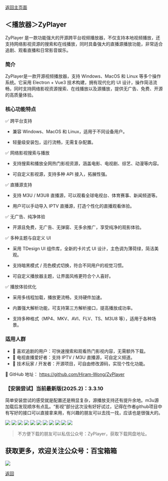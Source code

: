 [返回主页面](..)
## ＜播放器＞ZyPlayer

ZyPlayer 是一款功能强大的开源跨平台视频播放器，不仅支持本地视频播放，还支持网络影视资源的搜索和在线播放，同时具备强大的直播源播放功能，非常适合追剧、观看直播和日常影音娱乐。



### 简介

ZyPlayer是一款开源视频播放器，支持 Windows、MacOS 和 Linux 等多个操作系统。它采用 Electron + Vue3 技术构建，拥有现代化的 UI 设计，操作简洁流畅，同时支持网络影视资源搜索、在线播放以及源播放，提供无广告、免费、开源的高质量体验。

### 核心功能特点

✅ 跨平台支持

*   兼容 Windows、MacOS 和 Linux，适用于不同设备用户。

*   轻量级安装包，运行流畅，无需复杂配置。



✅ 网络影视搜索与播放

*   支持搜索和播放全网热门影视资源，涵盖电影、电视剧、综艺、动漫等内容。

*   可自定义影视源，支持多种 API 接入，拓展性强。



✅ 直播源支持

*   支持 M3U / M3U8 直播源，可以观看全球电视台、体育赛事、新闻频道等。

*   用户可以手动导入 IPTV 直播源，打造个性化的直播观看体验。



✅ 无广告、纯净体验

*   开源且免费，无广告、无弹窗、无多余推广，享受纯净的观影体验。



✅ 多种主题与自定义 UI

*   采用 TDesign UI 组件库，全新的卡片式 UI 设计，主色调为薄荷绿，简洁美观。

*   支持暗黑模式 / 亮色模式切换，符合不同用户的视觉习惯。

*   可自定义播放器主题，让界面风格更符合个人喜好。



✅ 播放体验优化

*   采用多线程加载，播放更流畅，支持硬件加速。

*   内置强大解析功能，可支持第三方解析接口，提高播放成功率。

*   支持多种格式（MP4、MKV、AVI、FLV、TS、M3U8 等），适用于各种场景。



### 适用人群

*   📌 喜欢追剧的用户：可快速搜索和观看热门影视内容，无需额外下载。
*   📌 电视直播爱好者：支持 IPTV / M3U 直播源，可自定义频道。
*   📌 技术玩家 / 开发者：开源项目，可自由修改源码，实现个性化功能。



🔹 GitHub 地址：
https://github.com/Hiram-Wong/ZyPlayer



### 【安装尝试】当前最新版(2025.2)：3.3.10

简单安装尝试的感受就是配置还是稍显复杂，源播放支持还有提升余地。m3u源加载后发现顺序有点乱。“影视”部分这次没有好好试过，记得在作者github项目中有写好的接口可以直接拿来用，有兴趣的朋友可以去找一找，应该也是很强大的。

<img src="../assets/img/021_ZyPlayer/1.png" style="max-width:100%; height:auto;">

<img src="../assets/img/021_ZyPlayer/2.png" style="max-width:100%; height:auto;">

<img src="../assets/img/021_ZyPlayer/3.png" style="max-width:100%; height:auto;">

<img src="../assets/img/021_ZyPlayer/4.png" style="max-width:100%; height:auto;">

<img src="../assets/img/021_ZyPlayer/5.png" style="max-width:100%; height:auto;">

<img src="../assets/img/021_ZyPlayer/6.png" style="max-width:100%; height:auto;">

<img src="../assets/img/021_ZyPlayer/7.png" style="max-width:100%; height:auto;">

<img src="../assets/img/021_ZyPlayer/8.png" style="max-width:100%; height:auto;">

<img src="../assets/img/021_ZyPlayer/9.png" style="max-width:100%; height:auto;">

<img src="../assets/img/021_ZyPlayer/10.png" style="max-width:100%; height:auto;">

<img src="../assets/img/021_ZyPlayer/11.png" style="max-width:100%; height:auto;">


>不方便下载的朋友可以私信公众号：ZyPlayer，获取下载网盘地址。

## 获取更多，欢迎关注公众号：百宝箱箱
<img src="../assets/GongZhongHao.png" style="max-width:100%; height:auto;">

[返回](..)
